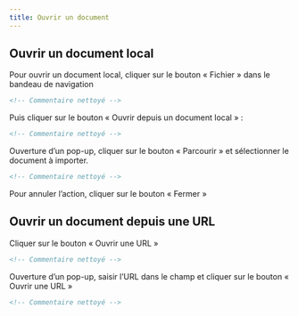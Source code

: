 ```yaml
---
title: Ouvrir un document
---
```


## Ouvrir un document local

Pour ouvrir un document local, cliquer sur le bouton « Fichier » dans le
bandeau de navigation

```xml
<!-- Commentaire nettoyé -->
```

Puis cliquer sur le bouton « Ouvrir depuis un document local » :

```xml
<!-- Commentaire nettoyé -->
```

Ouverture d’un pop-up, cliquer sur le bouton « Parcourir » et
sélectionner le document à importer.

```xml
<!-- Commentaire nettoyé -->
```

Pour annuler l’action, cliquer sur le bouton « Fermer »

## Ouvrir un document depuis une URL

Cliquer sur le bouton « Ouvrir une URL »

```xml
<!-- Commentaire nettoyé -->
```

Ouverture d’un pop-up, saisir l’URL dans le champ et cliquer sur le
bouton « Ouvrir une URL »

```xml
<!-- Commentaire nettoyé -->
```
